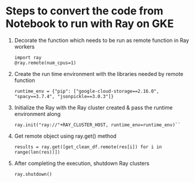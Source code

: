 # Steps to convert the code from Notebook to run with Ray on GKE

1. Decorate the function which needs to be run as remote function in Ray workers
   
   ```
   import ray
   @ray.remote(num_cpus=1)
   ```
1. Create the run time environment with the libraries needed by remote function
   ```
   runtime_env = {"pip": ["google-cloud-storage==2.16.0", "spacy==3.7.4", "jsonpickle==3.0.3"]}
   ```

1. Initialize the Ray with the Ray cluster created & pass the runtime environment along
   ```
   ray.init("ray://"+RAY_CLUSTER_HOST, runtime_env=runtime_env)``
   ```

1. Get remote object using ray.get() method
    ```
    results = ray.get([get_clean_df.remote(res[i]) for i in range(len(res))])
    ```

1. After completing the execution, shutdown Ray clusters
   ```
   ray.shutdown()
   ```

